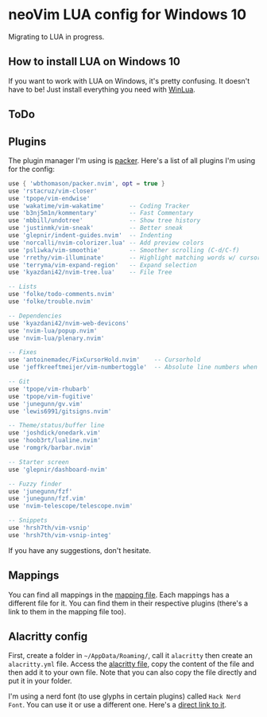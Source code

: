 # neoVim LUA config for Windows 10

Migrating to LUA in progress.

## How to install LUA on Windows 10

If you want to work with LUA on Windows, it's pretty confusing. 
It doesn't have to be! Just install everything you need with [WinLua](http://winlua.net/).

## ToDo

## Plugins

The plugin manager I'm using is [packer](https://github.com/bfredl/packer.nvim/).
Here's a list of all plugins I'm using for the config:

<!-- TODO: Remove use and add more comments -->

```lua
use { 'wbthomason/packer.nvim', opt = true }
use 'rstacruz/vim-closer'
use 'tpope/vim-endwise'
use 'wakatime/vim-wakatime'       -- Coding Tracker
use 'b3nj5m1n/kommentary'         -- Fast Commentary
use 'mbbill/undotree'             -- Show tree history
use 'justinmk/vim-sneak'          -- Better sneak
use 'glepnir/indent-guides.nvim'  -- Indenting
use 'norcalli/nvim-colorizer.lua' -- Add preview colors
use 'psliwka/vim-smoothie'        -- Smoother scrolling (C-d/C-f)
use 'rrethy/vim-illuminate'       -- Highlight matching words w/ cursor on it
use 'terryma/vim-expand-region'   -- Expand selection
use 'kyazdani42/nvim-tree.lua'    -- File Tree

-- Lists
use 'folke/todo-comments.nvim'
use 'folke/trouble.nvim'

-- Dependencies
use 'kyazdani42/nvim-web-devicons'
use 'nvim-lua/popup.nvim'
use 'nvim-lua/plenary.nvim'

-- Fixes
use 'antoinemadec/FixCursorHold.nvim'    -- Cursorhold
use 'jeffkreeftmeijer/vim-numbertoggle'  -- Absolute line numbers when window not focused

-- Git
use 'tpope/vim-rhubarb'
use 'tpope/vim-fugitive'
use 'junegunn/gv.vim'
use 'lewis6991/gitsigns.nvim'

-- Theme/status/buffer line
use 'joshdick/onedark.vim'
use 'hoob3rt/lualine.nvim'
use 'romgrk/barbar.nvim'

-- Starter screen
use 'glepnir/dashboard-nvim'

-- Fuzzy finder
use 'junegunn/fzf'
use 'junegunn/fzf.vim'
use 'nvim-telescope/telescope.nvim'

-- Snippets
use 'hrsh7th/vim-vsnip'
use 'hrsh7th/vim-vsnip-integ'
```

If you have any suggestions, don't hesitate.

## Mappings

You can find all mappings in the [mapping file](mappings.md). Each mappings has a different
file for it. You can find them in their respective plugins (there's a link to them in the
mapping file too).

## Alacritty config

First, create a folder in `~/AppData/Roaming/`, call it `alacritty` then create an
`alacritty.yml` file. Access the [alacritty file](alacritty.yml), copy the content
of the file and then add it to your own file. Note that you can also copy the file
directly and put it in your folder.

I'm using a nerd font (to use glyphs in certain plugins) called `Hack Nerd Font`.
You can use it or use a different one. Here's a [direct link to it](https://github.com/ryanoasis/nerd-fonts/releases/download/v2.1.0/Hack.zip).
